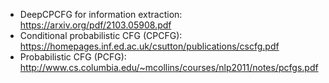 * DeepCPCFG for information extraction: https://arxiv.org/pdf/2103.05908.pdf
* Conditional probabilistic CFG (CPCFG): https://homepages.inf.ed.ac.uk/csutton/publications/cscfg.pdf
* Probabilistic CFG (PCFG): http://www.cs.columbia.edu/~mcollins/courses/nlp2011/notes/pcfgs.pdf